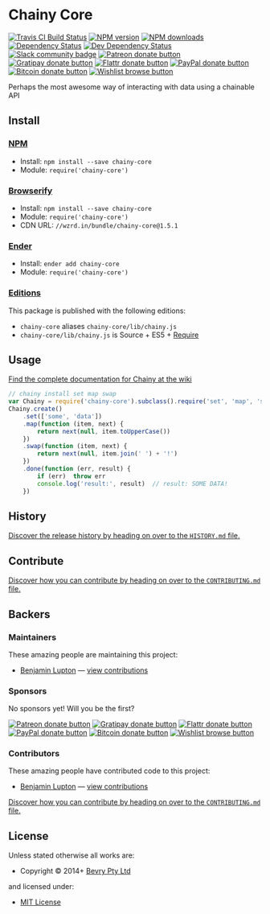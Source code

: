 <!-- TITLE/ -->

<h1>Chainy Core</h1>

<!-- /TITLE -->


<!-- BADGES/ -->

<span class="badge-travisci"><a href="http://travis-ci.org/chainyjs/chainy-core" title="Check this project's build status on TravisCI"><img src="https://img.shields.io/travis/chainyjs/chainy-core/master.svg" alt="Travis CI Build Status" /></a></span>
<span class="badge-npmversion"><a href="https://npmjs.org/package/chainy-core" title="View this project on NPM"><img src="https://img.shields.io/npm/v/chainy-core.svg" alt="NPM version" /></a></span>
<span class="badge-npmdownloads"><a href="https://npmjs.org/package/chainy-core" title="View this project on NPM"><img src="https://img.shields.io/npm/dm/chainy-core.svg" alt="NPM downloads" /></a></span>
<span class="badge-daviddm"><a href="https://david-dm.org/chainyjs/chainy-core" title="View the status of this project's dependencies on DavidDM"><img src="https://img.shields.io/david/chainyjs/chainy-core.svg" alt="Dependency Status" /></a></span>
<span class="badge-daviddmdev"><a href="https://david-dm.org/chainyjs/chainy-core#info=devDependencies" title="View the status of this project's development dependencies on DavidDM"><img src="https://img.shields.io/david/dev/chainyjs/chainy-core.svg" alt="Dev Dependency Status" /></a></span>
<br class="badge-separator" />
<span class="badge-slackin"><a href="https://slack.bevry.me" title="Join this project's slack community"><img src="https://slack.bevry.me/badge.svg" alt="Slack community badge" /></a></span>
<span class="badge-patreon"><a href="http://patreon.com/bevry" title="Donate to this project using Patreon"><img src="https://img.shields.io/badge/patreon-donate-yellow.svg" alt="Patreon donate button" /></a></span>
<span class="badge-gratipay"><a href="https://www.gratipay.com/bevry" title="Donate weekly to this project using Gratipay"><img src="https://img.shields.io/badge/gratipay-donate-yellow.svg" alt="Gratipay donate button" /></a></span>
<span class="badge-flattr"><a href="https://flattr.com/profile/balupton" title="Donate to this project using Flattr"><img src="https://img.shields.io/badge/flattr-donate-yellow.svg" alt="Flattr donate button" /></a></span>
<span class="badge-paypal"><a href="https://bevry.me/paypal" title="Donate to this project using Paypal"><img src="https://img.shields.io/badge/paypal-donate-yellow.svg" alt="PayPal donate button" /></a></span>
<span class="badge-bitcoin"><a href="https://bevry.me/bitcoin" title="Donate once-off to this project using Bitcoin"><img src="https://img.shields.io/badge/bitcoin-donate-yellow.svg" alt="Bitcoin donate button" /></a></span>
<span class="badge-wishlist"><a href="https://bevry.me/wishlist" title="Buy an item on our wishlist for us"><img src="https://img.shields.io/badge/wishlist-donate-yellow.svg" alt="Wishlist browse button" /></a></span>

<!-- /BADGES -->


<!-- DESCRIPTION/ -->

Perhaps the most awesome way of interacting with data using a chainable API

<!-- /DESCRIPTION -->


<!-- INSTALL/ -->

<h2>Install</h2>

<a href="https://npmjs.com" title="npm is a package manager for javascript"><h3>NPM</h3></a><ul>
<li>Install: <code>npm install --save chainy-core</code></li>
<li>Module: <code>require('chainy-core')</code></li></ul>

<a href="http://browserify.org" title="Browserify lets you require('modules') in the browser by bundling up all of your dependencies"><h3>Browserify</h3></a><ul>
<li>Install: <code>npm install --save chainy-core</code></li>
<li>Module: <code>require('chainy-core')</code></li>
<li>CDN URL: <code>//wzrd.in/bundle/chainy-core@1.5.1</code></li></ul>

<a href="http://enderjs.com" title="Ender is a full featured package manager for your browser"><h3>Ender</h3></a><ul>
<li>Install: <code>ender add chainy-core</code></li>
<li>Module: <code>require('chainy-core')</code></li></ul>

<h3><a href="https://github.com/bevry/editions" title="Editions are the best way to produce and consume packages you care about.">Editions</a></h3>

<p>This package is published with the following editions:</p>

<ul><li><code>chainy-core</code> aliases <code>chainy-core/lib/chainy.js</code></li>
<li><code>chainy-core/lib/chainy.js</code> is Source + ES5 + <a href="https://nodejs.org/dist/latest-v5.x/docs/api/modules.html" title="Node/CJS Modules">Require</a></li></ul>

<!-- /INSTALL -->


## Usage

[Find the complete documentation for Chainy at the wiki](https://github.com/chainyjs/chainy/wiki)

``` javascript
// chainy install set map swap
var Chainy = require('chainy-core').subclass().require('set', 'map', 'swap')
Chainy.create()
	.set(['some', 'data'])
	.map(function (item, next) {
		return next(null, item.toUpperCase())
	})
	.swap(function (item, next) {
		return next(null, item.join(' ') + '!')
	})
	.done(function (err, result) {
		if (err)  throw err
		console.log('result:', result)  // result: SOME DATA!
	})
```


<!-- HISTORY/ -->

<h2>History</h2>

<a href="https://github.com/chainyjs/chainy-core/blob/master/HISTORY.md#files">Discover the release history by heading on over to the <code>HISTORY.md</code> file.</a>

<!-- /HISTORY -->


<!-- CONTRIBUTE/ -->

<h2>Contribute</h2>

<a href="https://github.com/chainyjs/chainy-core/blob/master/CONTRIBUTING.md#files">Discover how you can contribute by heading on over to the <code>CONTRIBUTING.md</code> file.</a>

<!-- /CONTRIBUTE -->


<!-- BACKERS/ -->

<h2>Backers</h2>

<h3>Maintainers</h3>

These amazing people are maintaining this project:

<ul><li><a href="https://balupton.com">Benjamin Lupton</a> — <a href="https://github.com/chainyjs/chainy-core/commits?author=balupton" title="View the GitHub contributions of Benjamin Lupton on repository chainyjs/chainy-core">view contributions</a></li></ul>

<h3>Sponsors</h3>

No sponsors yet! Will you be the first?

<span class="badge-patreon"><a href="http://patreon.com/bevry" title="Donate to this project using Patreon"><img src="https://img.shields.io/badge/patreon-donate-yellow.svg" alt="Patreon donate button" /></a></span>
<span class="badge-gratipay"><a href="https://www.gratipay.com/bevry" title="Donate weekly to this project using Gratipay"><img src="https://img.shields.io/badge/gratipay-donate-yellow.svg" alt="Gratipay donate button" /></a></span>
<span class="badge-flattr"><a href="https://flattr.com/profile/balupton" title="Donate to this project using Flattr"><img src="https://img.shields.io/badge/flattr-donate-yellow.svg" alt="Flattr donate button" /></a></span>
<span class="badge-paypal"><a href="https://bevry.me/paypal" title="Donate to this project using Paypal"><img src="https://img.shields.io/badge/paypal-donate-yellow.svg" alt="PayPal donate button" /></a></span>
<span class="badge-bitcoin"><a href="https://bevry.me/bitcoin" title="Donate once-off to this project using Bitcoin"><img src="https://img.shields.io/badge/bitcoin-donate-yellow.svg" alt="Bitcoin donate button" /></a></span>
<span class="badge-wishlist"><a href="https://bevry.me/wishlist" title="Buy an item on our wishlist for us"><img src="https://img.shields.io/badge/wishlist-donate-yellow.svg" alt="Wishlist browse button" /></a></span>

<h3>Contributors</h3>

These amazing people have contributed code to this project:

<ul><li><a href="https://balupton.com">Benjamin Lupton</a> — <a href="https://github.com/chainyjs/chainy-core/commits?author=balupton" title="View the GitHub contributions of Benjamin Lupton on repository chainyjs/chainy-core">view contributions</a></li></ul>

<a href="https://github.com/chainyjs/chainy-core/blob/master/CONTRIBUTING.md#files">Discover how you can contribute by heading on over to the <code>CONTRIBUTING.md</code> file.</a>

<!-- /BACKERS -->


<!-- LICENSE/ -->

<h2>License</h2>

Unless stated otherwise all works are:

<ul><li>Copyright &copy; 2014+ <a href="https://bevry.me">Bevry Pty Ltd</a></li></ul>

and licensed under:

<ul><li><a href="http://spdx.org/licenses/MIT.html">MIT License</a></li></ul>

<!-- /LICENSE -->
